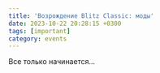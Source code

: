 ```yaml
---
title: 'Возрождение Blitz Classic: моды'
date: 2023-10-22 20:28:15 +0300
tags: [important]
category: events
---
```

<p style="display: none">Прощаемся с создателем старых звуков всего и встречаем нового.</p>

Все только начинается...